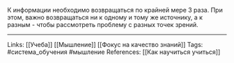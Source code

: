 К информации необходимо возвращаться по крайней мере 3 раза. При этом, важно возвращаться ни к одному и тому же источнику, а к разным - чтобы рассмотреть проблему с разных точек зрений.
___
Links: [[Учеба]] [[Мышление]] [[Фокус на качество знаний]]
Tags: #система_обучения #мышление 
References: [[Как научиться учиться]]